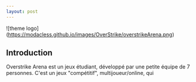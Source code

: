 ```yaml
---
layout: post
---
```


![theme logo] (https://modacless.github.io/images/OverStrike/overstrikeArena.png)

## Introduction

Overstrike Arena est un jeux étudiant, développé par une petite équipe de 7 personnes. C'est un jeux "compétitif", multijoueur/online, qui 